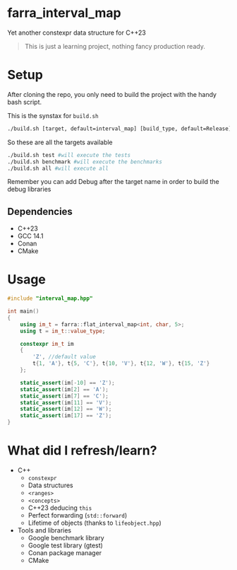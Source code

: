 # farra_interval_map
Yet another constexpr data structure for C++23  

> This is just a learning project, nothing fancy production ready.

# Setup
After cloning the repo, you only need to build the project with the handy bash script.

This is the synstax for `build.sh` 
```bash
./build.sh [target, default=interval_map] [build_type, default=Release]
```
So these are all the targets available
```bash
./build.sh test #will execute the tests
./build.sh benchmark #will execute the benchmarks
./build.sh all #will execute all
```
Remember you can add Debug after the target name in order to build the debug libraries 

## Dependencies
* C++23
* GCC 14.1
* Conan
* CMake

# Usage

```C++
#include "interval_map.hpp"

int main()
{
	using im_t = farra::flat_interval_map<int, char, 5>;
	using t = im_t::value_type;

	constexpr im_t im 
	{
		'Z', //default value
		t{1, 'A'}, t{5, 'C'}, t{10, 'V'}, t{12, 'W'}, t{15, 'Z'} 
	};

	static_assert(im[-10] == 'Z');
	static_assert(im[2] == 'A');
	static_assert(im[7] == 'C');
	static_assert(im[11] == 'V');
	static_assert(im[12] == 'W');
	static_assert(im[17] == 'Z');
}
```

# What did I refresh/learn?
* C++
  * `constexpr`
  * Data structures
  * `<ranges>`
  * `<concepts>`
  * C++23 deducing `this`
  * Perfect forwarding (`std::forward`)
  * Lifetime of objects (thanks to `lifeobject.hpp`)
* Tools and libraries
  * Google benchmark library
  * Google test library (gtest)
  * Conan package manager
  * CMake 